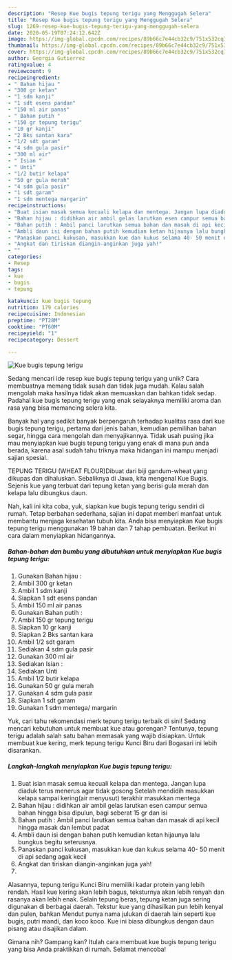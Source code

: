 ```yaml
---
description: "Resep Kue bugis tepung terigu yang Menggugah Selera"
title: "Resep Kue bugis tepung terigu yang Menggugah Selera"
slug: 1269-resep-kue-bugis-tepung-terigu-yang-menggugah-selera
date: 2020-05-19T07:24:12.642Z
image: https://img-global.cpcdn.com/recipes/89b66c7e44cb32c9/751x532cq70/kue-bugis-tepung-terigu-foto-resep-utama.jpg
thumbnail: https://img-global.cpcdn.com/recipes/89b66c7e44cb32c9/751x532cq70/kue-bugis-tepung-terigu-foto-resep-utama.jpg
cover: https://img-global.cpcdn.com/recipes/89b66c7e44cb32c9/751x532cq70/kue-bugis-tepung-terigu-foto-resep-utama.jpg
author: Georgia Gutierrez
ratingvalue: 4
reviewcount: 9
recipeingredient:
- " Bahan hijau "
- "300 gr ketan"
- "1 sdm kanji"
- "1 sdt esens pandan"
- "150 ml air panas"
- " Bahan putih "
- "150 gr tepung terigu"
- "10 gr kanji"
- "2 Bks santan kara"
- "1/2 sdt garam"
- "4 sdm gula pasir"
- "300 ml air"
- " Isian "
- " Unti"
- "1/2 butir kelapa"
- "50 gr gula merah"
- "4 sdm gula pasir"
- "1 sdt garam"
- "1 sdm mentega margarin"
recipeinstructions:
- "Buat isian masak semua kecuali kelapa dan mentega. Jangan lupa diaduk terus menerus agar tidak gosong Setelah mendidih masukkan kelapa sampai kering(air menyusut) terakhir masukkan mentega"
- "Bahan hijau : didihkan air ambil gelas larutkan esen campur semua bahan hingga bisa dipulun, bagi seberat 15 gr dan isi"
- "Bahan putih : Ambil panci larutkan semua bahan dan masak di api kecil hingga masak dan lembut padat"
- "Ambli daun isi dengan bahan putih kemudian ketan hijaunya lalu bungkus begitu seterusnya."
- "Panaskan panci kukusan, masukkan kue dan kukus selama 40- 50 menit di api sedang agak kecil"
- "Angkat dan tiriskan diangin-anginkan juga yah!"
- ""
categories:
- Resep
tags:
- kue
- bugis
- tepung

katakunci: kue bugis tepung 
nutrition: 179 calories
recipecuisine: Indonesian
preptime: "PT28M"
cooktime: "PT60M"
recipeyield: "1"
recipecategory: Dessert

---
```



![Kue bugis tepung terigu](https://img-global.cpcdn.com/recipes/89b66c7e44cb32c9/751x532cq70/kue-bugis-tepung-terigu-foto-resep-utama.jpg)

Sedang mencari ide resep kue bugis tepung terigu yang unik? Cara membuatnya memang tidak susah dan tidak juga mudah. Kalau salah mengolah maka hasilnya tidak akan memuaskan dan bahkan tidak sedap. Padahal kue bugis tepung terigu yang enak selayaknya memiliki aroma dan rasa yang bisa memancing selera kita.

Banyak hal yang sedikit banyak berpengaruh terhadap kualitas rasa dari kue bugis tepung terigu, pertama dari jenis bahan, kemudian pemilihan bahan segar, hingga cara mengolah dan menyajikannya. Tidak usah pusing jika mau menyiapkan kue bugis tepung terigu yang enak di mana pun anda berada, karena asal sudah tahu triknya maka hidangan ini mampu menjadi sajian spesial.

TEPUNG TERIGU (WHEAT FLOUR)Dibuat dari biji gandum-wheat yang dikupas dan dihaluskan. Sebaliknya di Jawa, kita mengenal Kue Bugis. Sejenis kue yang terbuat dari tepung ketan yang berisi gula merah dan kelapa lalu dibungkus daun.


Nah, kali ini kita coba, yuk, siapkan kue bugis tepung terigu sendiri di rumah. Tetap berbahan sederhana, sajian ini dapat memberi manfaat untuk membantu menjaga kesehatan tubuh kita. Anda bisa menyiapkan Kue bugis tepung terigu menggunakan 19 bahan dan 7 tahap pembuatan. Berikut ini cara dalam menyiapkan hidangannya.

<!--inarticleads1-->

##### Bahan-bahan dan bumbu yang dibutuhkan untuk menyiapkan Kue bugis tepung terigu:

1. Gunakan  Bahan hijau :
1. Ambil 300 gr ketan
1. Ambil 1 sdm kanji
1. Siapkan 1 sdt esens pandan
1. Ambil 150 ml air panas
1. Gunakan  Bahan putih :
1. Ambil 150 gr tepung terigu
1. Siapkan 10 gr kanji
1. Siapkan 2 Bks santan kara
1. Ambil 1/2 sdt garam
1. Sediakan 4 sdm gula pasir
1. Gunakan 300 ml air
1. Sediakan  Isian :
1. Sediakan  Unti
1. Ambil 1/2 butir kelapa
1. Gunakan 50 gr gula merah
1. Gunakan 4 sdm gula pasir
1. Siapkan 1 sdt garam
1. Gunakan 1 sdm mentega/ margarin


Yuk, cari tahu rekomendasi merk tepung terigu terbaik di sini! Sedang mencari kebutuhan untuk membuat kue atau gorengan? Tentunya, tepung terigu adalah salah satu bahan memasak yang wajib disiapkan. Untuk membuat kue kering, merk tepung terigu Kunci Biru dari Bogasari ini lebih disarankan. 

<!--inarticleads2-->

##### Langkah-langkah menyiapkan Kue bugis tepung terigu:

1. Buat isian masak semua kecuali kelapa dan mentega. Jangan lupa diaduk terus menerus agar tidak gosong Setelah mendidih masukkan kelapa sampai kering(air menyusut) terakhir masukkan mentega
1. Bahan hijau : didihkan air ambil gelas larutkan esen campur semua bahan hingga bisa dipulun, bagi seberat 15 gr dan isi
1. Bahan putih : Ambil panci larutkan semua bahan dan masak di api kecil hingga masak dan lembut padat
1. Ambli daun isi dengan bahan putih kemudian ketan hijaunya lalu bungkus begitu seterusnya.
1. Panaskan panci kukusan, masukkan kue dan kukus selama 40- 50 menit di api sedang agak kecil
1. Angkat dan tiriskan diangin-anginkan juga yah!
1. 


Alasannya, tepung terigu Kunci Biru memiliki kadar protein yang lebih rendah. Hasil kue kering akan lebih bagus, teksturnya akan lebih renyah dan rasanya akan lebih enak. Selain tepung beras, tepung ketan juga sering digunakan di berbagai daerah. Tekstur kue yang dihasilkan pun lebih kenyal dan pulen, bahkan Mendut punya nama julukan di daerah lain seperti kue bugis, putri mandi, dan koco koco. Kue ini biasa dibungkus dengan daun pisang atau disajikan dalam. 

Gimana nih? Gampang kan? Itulah cara membuat kue bugis tepung terigu yang bisa Anda praktikkan di rumah. Selamat mencoba!
